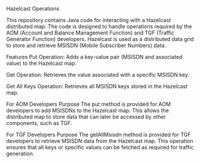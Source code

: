 Hazelcast Operations

This repository contains Java code for interacting with a Hazelcast distributed map. 
The code is designed to handle operations required by the AOM (Account and Balance Management Function)
and TGF (Traffic Generator Function) developers. 
Hazelcast is used as a distributed data grid to store and retrieve MSISDN (Mobile Subscriber Numbers) data.

Features
Put Operation: Adds a key-value pair (MSISDN and associated value) to the Hazelcast map.

Get Operation: Retrieves the value associated with a specific MSISDN key.

Get All Keys Operation: Retrieves all MSISDN keys stored in the Hazelcast map.

For AOM Developers
Purpose
The put method is provided for AOM developers to add MSISDNs to the Hazelcast map. 
This allows the distributed map to store data that can later be accessed by other components, such as TGF.

For TGF Developers
Purpose
The getAllMsisdn method is provided for TGF developers to retrieve MSISDN data from the Hazelcast map. 
This operation ensures that all keys or specific values can be fetched as required for traffic generation.
